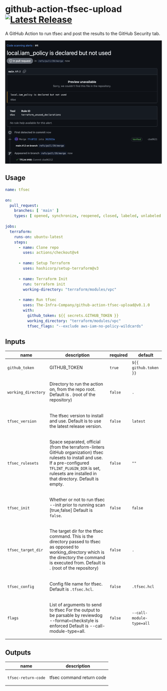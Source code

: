 # github-action-tfsec-upload [![Latest Release](https://img.shields.io/github/release/The-Infra-Company/github-action-tfsec-upload.svg)](https://github.com/The-Infra-Company/github-action-tfsec-upload/releases/latest)

A GitHub Action to run tfsec and post the results to the GitHub Security tab.

![findings](./docs/tfsec-findings.png)

## Usage

```yaml
name: tfsec

on:
  pull_request:
    branches: [ 'main' ]
    types: [ opened, synchronize, reopened, closed, labeled, unlabeled ]

jobs:
  terraform:
    runs-on: ubuntu-latest
    steps:
      - name: Clone repo
        uses: actions/checkout@v4

      - name: Setup Terraform
        uses: hashicorp/setup-terraform@v3

      - name: Terraform Init
        run: terraform init
        working-directory: "terraform/modules/vpc"

      - name: Run tfsec
        uses: The-Infra-Company/github-action-tfsec-upload@v0.1.0
        with:
          github_token: ${{ secrets.GITHUB_TOKEN }}
          working_directory: "terraform/modules/vpc"
          tfsec_flags: "--exclude aws-iam-no-policy-wildcards"
```

<!-- action-docs-inputs source="action.yml" -->
## Inputs

| name | description | required | default |
| --- | --- | --- | --- |
| `github_token` | <p>GITHUB_TOKEN</p> | `true` | `${{ github.token }}` |
| `working_directory` | <p>Directory to run the action on, from the repo root. Default is . (root of the repository)</p> | `false` | `.` |
| `tfsec_version` | <p>The tfsec version to install and use. Default is to use the latest release version.</p> | `false` | `latest` |
| `tfsec_rulesets` | <p>Space separated, official (from the terraform-linters GitHub organization) tfsec rulesets to install and use. If a pre-configured <code>TFLINT_PLUGIN_DIR</code> is set, rulesets are installed in that directory. Default is empty.</p> | `false` | `""` |
| `tfsec_init` | <p>Whether or not to run tfsec --init prior to running scan [true,false] Default is <code>false</code>.</p> | `false` | `false` |
| `tfsec_target_dir` | <p>The target dir for the tfsec command. This is the directory passed to tfsec as opposed to working_directory which is the directory the command is executed from. Default is . (root of the repository)</p> | `false` | `.` |
| `tfsec_config` | <p>Config file name for tfsec. Default is <code>.tfsec.hcl</code>.</p> | `false` | `.tfsec.hcl` |
| `flags` | <p>List of arguments to send to tfsec For the output to be parsable by reviewdog --format=checkstyle is enforced Default is --call-module-type=all.</p> | `false` | `--call-module-type=all` |
<!-- action-docs-inputs source="action.yml" -->

<!-- action-docs-outputs source="action.yml" -->
## Outputs

| name | description |
| --- | --- |
| `tfsec-return-code` | <p>tfsec command return code</p> |
<!-- action-docs-outputs source="action.yml" -->
